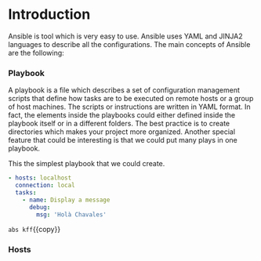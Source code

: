 # Introduction
Ansible is tool which is very easy to use. Ansible uses YAML and JINJA2 languages to describe all the configurations. The main concepts of Ansible are the following:

### Playbook

A playbook is a file which describes a set of configuration management scripts that define how tasks are to be executed on remote hosts or a group of host machines. The scripts or instructions are written in YAML format. In fact, the elements inside the playbooks could either defined inside the playbook itself or in a different folders. The best practice is to create directories which makes your project more organized. Another special feature that could be interesting is that we could put many plays in one playbook.

This the simplest playbook that we could create.
``` yaml
- hosts: localhost
  connection: local
  tasks:
    - name: Display a message
      debug:
        msg: 'Holà Chavales'
```
`abs kff`{{copy}}
### Hosts

